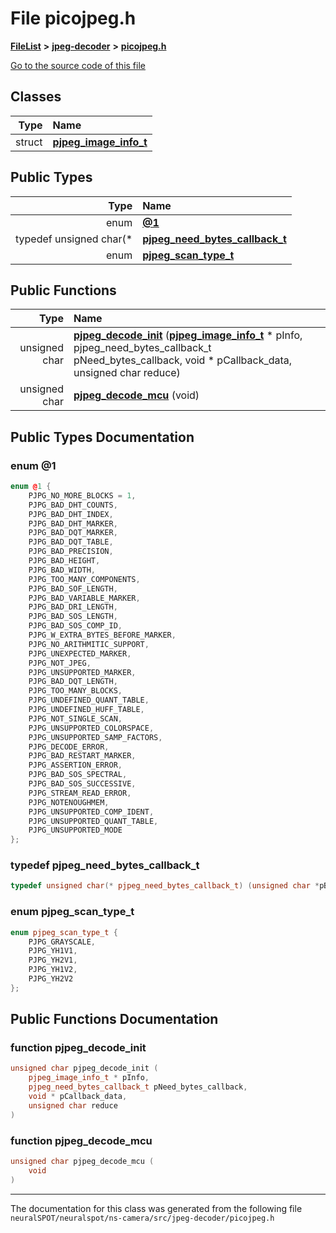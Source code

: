 

# File picojpeg.h



[**FileList**](files.md) **>** [**jpeg-decoder**](dir_09e5e1a913ce3e01b48c441fa9bab0f2.md) **>** [**picojpeg.h**](picojpeg_8h.md)

[Go to the source code of this file](picojpeg_8h_source.md)


















## Classes

| Type | Name |
| ---: | :--- |
| struct | [**pjpeg\_image\_info\_t**](structpjpeg__image__info__t.md) <br> |


## Public Types

| Type | Name |
| ---: | :--- |
| enum  | [**@1**](#enum-@1)  <br> |
| typedef unsigned char(\* | [**pjpeg\_need\_bytes\_callback\_t**](#typedef-pjpeg_need_bytes_callback_t)  <br> |
| enum  | [**pjpeg\_scan\_type\_t**](#enum-pjpeg_scan_type_t)  <br> |




















## Public Functions

| Type | Name |
| ---: | :--- |
|  unsigned char | [**pjpeg\_decode\_init**](#function-pjpeg_decode_init) ([**pjpeg\_image\_info\_t**](structpjpeg__image__info__t.md) \* pInfo, pjpeg\_need\_bytes\_callback\_t pNeed\_bytes\_callback, void \* pCallback\_data, unsigned char reduce) <br> |
|  unsigned char | [**pjpeg\_decode\_mcu**](#function-pjpeg_decode_mcu) (void) <br> |




























## Public Types Documentation




### enum @1 

```C++
enum @1 {
    PJPG_NO_MORE_BLOCKS = 1,
    PJPG_BAD_DHT_COUNTS,
    PJPG_BAD_DHT_INDEX,
    PJPG_BAD_DHT_MARKER,
    PJPG_BAD_DQT_MARKER,
    PJPG_BAD_DQT_TABLE,
    PJPG_BAD_PRECISION,
    PJPG_BAD_HEIGHT,
    PJPG_BAD_WIDTH,
    PJPG_TOO_MANY_COMPONENTS,
    PJPG_BAD_SOF_LENGTH,
    PJPG_BAD_VARIABLE_MARKER,
    PJPG_BAD_DRI_LENGTH,
    PJPG_BAD_SOS_LENGTH,
    PJPG_BAD_SOS_COMP_ID,
    PJPG_W_EXTRA_BYTES_BEFORE_MARKER,
    PJPG_NO_ARITHMITIC_SUPPORT,
    PJPG_UNEXPECTED_MARKER,
    PJPG_NOT_JPEG,
    PJPG_UNSUPPORTED_MARKER,
    PJPG_BAD_DQT_LENGTH,
    PJPG_TOO_MANY_BLOCKS,
    PJPG_UNDEFINED_QUANT_TABLE,
    PJPG_UNDEFINED_HUFF_TABLE,
    PJPG_NOT_SINGLE_SCAN,
    PJPG_UNSUPPORTED_COLORSPACE,
    PJPG_UNSUPPORTED_SAMP_FACTORS,
    PJPG_DECODE_ERROR,
    PJPG_BAD_RESTART_MARKER,
    PJPG_ASSERTION_ERROR,
    PJPG_BAD_SOS_SPECTRAL,
    PJPG_BAD_SOS_SUCCESSIVE,
    PJPG_STREAM_READ_ERROR,
    PJPG_NOTENOUGHMEM,
    PJPG_UNSUPPORTED_COMP_IDENT,
    PJPG_UNSUPPORTED_QUANT_TABLE,
    PJPG_UNSUPPORTED_MODE
};
```






### typedef pjpeg\_need\_bytes\_callback\_t 

```C++
typedef unsigned char(* pjpeg_need_bytes_callback_t) (unsigned char *pBuf, unsigned char buf_size, unsigned char *pBytes_actually_read, void *pCallback_data);
```






### enum pjpeg\_scan\_type\_t 

```C++
enum pjpeg_scan_type_t {
    PJPG_GRAYSCALE,
    PJPG_YH1V1,
    PJPG_YH2V1,
    PJPG_YH1V2,
    PJPG_YH2V2
};
```



## Public Functions Documentation




### function pjpeg\_decode\_init 

```C++
unsigned char pjpeg_decode_init (
    pjpeg_image_info_t * pInfo,
    pjpeg_need_bytes_callback_t pNeed_bytes_callback,
    void * pCallback_data,
    unsigned char reduce
) 
```






### function pjpeg\_decode\_mcu 

```C++
unsigned char pjpeg_decode_mcu (
    void
) 
```




------------------------------
The documentation for this class was generated from the following file `neuralSPOT/neuralspot/ns-camera/src/jpeg-decoder/picojpeg.h`

